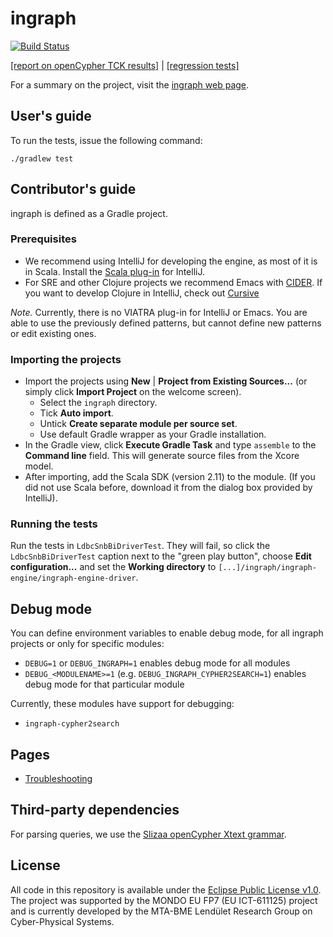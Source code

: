 # ingraph

[![Build Status](https://travis-ci.org/FTSRG/ingraph.svg?branch=master)](https://travis-ci.org/FTSRG/ingraph)

[[report on openCypher TCK results]](http://docs.inf.mit.bme.hu/ingraph/pub/opencypher-report.pdf) | [[regression tests]](http://docs.inf.mit.bme.hu/ingraph/tests/regressionTests/)

For a summary on the project, visit the [ingraph web page](http://docs.inf.mit.bme.hu/ingraph/).

## User's guide

To run the tests, issue the following command:

```
./gradlew test
```

## Contributor's guide

ingraph is defined as a Gradle project.

### Prerequisites
* We recommend using IntelliJ for developing the engine, as most of it is in Scala. Install the [Scala plug-in](https://plugins.jetbrains.com/idea/plugin/1347-scala) for IntelliJ.
* For SRE and other Clojure projects we recommend Emacs with [CIDER](https://cider.readthedocs.io/en/latest/). If you want to develop Clojure in IntelliJ, check out [Cursive](https://cursive-ide.com/) 

*Note.* Currently, there is no VIATRA plug-in for IntelliJ or Emacs. You are able to use the previously defined patterns, but cannot define new patterns or edit existing ones.

### Importing the projects

* Import the projects using **New** | **Project from Existing Sources...** (or simply click **Import Project** on the welcome screen).
  * Select the `ingraph` directory.
  * Tick **Auto import**.
  * Untick **Create separate module per source set**.
  * Use default Gradle wrapper as your Gradle installation.
* In the Gradle view, click **Execute Gradle Task** and type `assemble` to the **Command line** field. This will generate source files from the Xcore model.
* After importing, add the Scala SDK (version 2.11) to the module. (If you did not use Scala before, download it from the dialog box provided by IntelliJ).

### Running the tests

Run the tests in `LdbcSnbBiDriverTest`. They will fail, so click the `LdbcSnbBiDriverTest` caption next to the "green play button", choose **Edit configuration...** and set the **Working directory** to `[...]/ingraph/ingraph-engine/ingraph-engine-driver`.

## Debug mode

You can define environment variables to enable debug mode, for all ingraph projects or only for specific modules:

* `DEBUG=1` or `DEBUG_INGRAPH=1` enables debug mode for all modules
* `DEBUG_<MODULENAME>=1` (e.g. `DEBUG_INGRAPH_CYPHER2SEARCH=1`) enables debug mode for that particular module

Currently, these modules have support for debugging:

* `ingraph-cypher2search`

## Pages

* [Troubleshooting](troubleshooting.md)

## Third-party dependencies

For parsing queries, we use the [Slizaa openCypher Xtext grammar](https://github.com/slizaa/slizaa-opencypher-xtext).

## License

All code in this repository is available under the [Eclipse Public License v1.0](http://www.eclipse.org/legal/epl-v10.html). The project was supported by the MONDO EU FP7 (EU ICT-611125) project and is currently developed by the MTA-BME Lendület Research Group on Cyber-Physical Systems.
